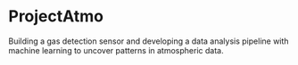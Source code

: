 # ProjectAtmo
Building a gas detection sensor and developing a data analysis pipeline with machine learning to uncover patterns in atmospheric data.

